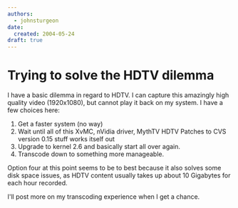 ```yaml
---
authors:
  - johnsturgeon
date:
  created: 2004-05-24
draft: true
---
```


# Trying to solve the HDTV dilemma

I have a basic dilemma in regard to HDTV. I can capture this amazingly high quality video (1920x1080), 
but cannot play it back on my system. I have a few choices here:  
<!-- more -->

1. Get a faster system (no way)  
2. Wait until all of this XvMC, nVidia driver, MythTV HDTV Patches to CVS version 0.15 stuff works itself out  
3. Upgrade to kernel 2.6 and basically start all over again.  
4. Transcode down to something more manageable.
  
Option four at this point seems to be to best because it also solves some disk space issues, as HDTV content usually takes up about 10 Gigabytes for each hour recorded.  
  
I'll post more on my transcoding experience when I get a chance.
